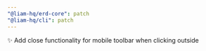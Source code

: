 ```yaml
---
"@liam-hq/erd-core": patch
"@liam-hq/cli": patch
---
```


✨ Add close functionality for mobile toolbar when clicking outside

